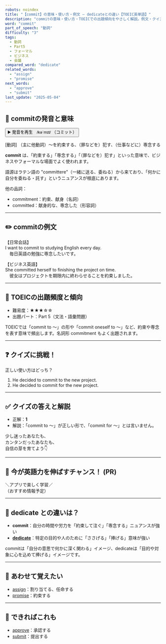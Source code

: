 ```yaml
---
robots: noindex
title: "【commit】の意味・使い方・例文 ― dedicateとの違い【TOEIC英単語】"
description: "commitの意味・使い方・TOEICでの出題傾向をやさしく解説。例文・クイズ付きでdedicateとの違いもわかりやすく学べます。"
word: "commit"
part_of_speech: "動詞"
difficulty: "3"
tags:
  - 動詞
  - Part5
  - フォーマル
  - ビジネス
  - 会議
compared_word: "dedicate"
related_words:
  - "assign"
  - "promise"
next_words:
  - "approve"
  - "submit"
last_update: "2025-05-04"
---
```


## 🔰 commitの発音と意味

<button class="play-audio" onclick="playTTS('commit')">
  <span class="play-audio-main">
    ▶️ 発音を再生　/kəˈmɪt/
  </span>
  <span class="play-audio-sub">
    （コミット）
  </span>
</button>

[動詞] （主に他動詞）～を約束する、（罪などを）犯す、（仕事などに）専念する

**commit** は、「約束する」「専念する」「（罪などを）犯す」といった意味で、ビジネスやフォーマルな場面でよく使われます。

語源はラテン語の "committere"（一緒に送る、委ねる）から来ており、「何かに自分を委ねる・託す」というニュアンスが根底にあります。

他の品詞：  
- commitment：約束、献身（名詞）
- committed：献身的な、専念した（形容詞）

---

## ✏️ commitの例文

【日常会話】  
I want to commit to studying English every day.  
　毎日英語の勉強に専念したいです。

【ビジネス英語】  
She committed herself to finishing the project on time.  
　彼女はプロジェクトを期限内に終わらせることを約束しました。

---

## 🎯 TOEICの出題頻度と傾向

- 難易度：★★★☆☆
- 出題パート：Part 5（文法・語彙問題）

TOEICでは「commit to ～」の形や「commit oneself to ～」など、約束や専念を表す意味で頻出します。名詞形 commitment もよく出題されます。

---

## ❓ クイズに挑戦！

正しい使い方はどっち？

1. He decided to commit to the new project.  
2. He decided to commit for the new project.

---

## ✅ クイズの答えと解説

- 正解：**1**
- 解説：「commit to ～」が正しい形で、「commit for ～」とは言いません。

少し迷ったあなたも、  
カンタンだったあなたも、  
自信の芽を育てよう👇️

---

## 🚀 今が英語力を伸ばすチャンス！ (PR)

<div class="info-center">
＼アプリで楽しく学習／<br>  
（おすすめ情報予定）
</div>

---

## 🤔  dedicate との違いは？

- **commit**：自分の時間や労力を「約束して注ぐ」「専念する」ニュアンスが強い
- **[dedicate](/dedicate)**：特定の目的や人のために「ささげる」「捧げる」意味が強い

commitは「自分の意思で何かに深く関わる」イメージ、dedicateは「目的や対象に心を込めて捧げる」イメージです。

---

## 🧩 あわせて覚えたい

- [assign](/assign)：割り当てる、任命する
- [promise](/promise)：約束する

---

## 📖 できればこれも

- [approve](/approve)：承認する
- [submit](/submit)：提出する

<!-- cvid: aid16_bid16 -->
